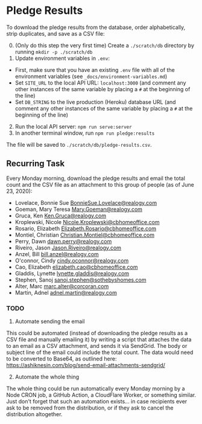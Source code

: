 # Pledge Results

To download the pledge results from the database, order alphabetically, strip duplicates, and save as a CSV file:

0. (Only do this step the very first time) Create a `./scratch/db` directory by running `mkdir -p ./scratch/db`
1. Update environment variables in `.env`:
  - First, make sure that you have an existing `.env` file with all of the environment variables (see `_docs/environment-variables.md`)
  - Set `SITE_URL` to the local API URL: `localhost:3000` (and comment any other instances of the same variable by placing a `#` at the beginning of the line)
  - Set `DB_STRING` to the live production (Heroku) database URL (and comment any other instances of the same variable by placing a `#` at the beginning of the line)
2. Run the local API server: `npm run serve:server`
3. In another terminal window, run `npm run pledge:results`

The file will be saved to `./scratch/db/pledge-results.csv`.

## Recurring Task

Every Monday morning, download the pledge results and email the total count and the CSV file as an attachment to this group of people (as of June 23, 2020):

- Lovelace, Bonnie Sue <BonnieSue.Lovelace@realogy.com>
- Goeman, Mary Teresa <Mary.Goeman@realogy.com>
- Gruca, Ken <Ken.Gruca@realogy.com>
- Kroplewski, Nicole <Nicole.Kroplewski@cbhomeoffice.com>
- Rosario, Elizabeth <Elizabeth.Rosario@cbhomeoffice.com>
- Montiel, Christian <Christian.Montiel@cbhomeoffice.com>
- Perry, Dawn <dawn.perry@realogy.com>
- Riveiro, Jason <Jason.Riveiro@realogy.com>
- Anzel, Bill <bill.anzel@realogy.com>
- O'connor, Cindy <cindy.oconnor@realogy.com>
- Cao, Elizabeth <elizabeth.cao@cbhomeoffice.com>
- Gladdis, Lynette <lynette.gladdis@realogy.com>
- Stephen, Sanoj <sanoj.stephen@sothebyshomes.com>
- Alter, Marc <marc.alter@corcoran.com>
- Martin, Adnel <adnel.martin@realogy.com>

### TODO

1. Automate sending the email

This could be automated (instead of downloading the pledge results as a CSV file and manually emailing it) by writing a script that attaches the data to an email as a CSV attachment, and sends it via SendGrid. The body or subject line of the email could include the total count. The data would need to be converted to Base64, as outlined here: https://ashiknesin.com/blog/send-email-attachments-sendgrid/

2. Automate the whole thing

The whole thing could be run automatically every Monday morning by a Node CRON job, a GitHub Action, a CloudFlare Worker, or something similar. Just don't forget that such an automation exists... in case recipients ever ask to be removed from the distribution, or if they ask to cancel the distribution altogether.